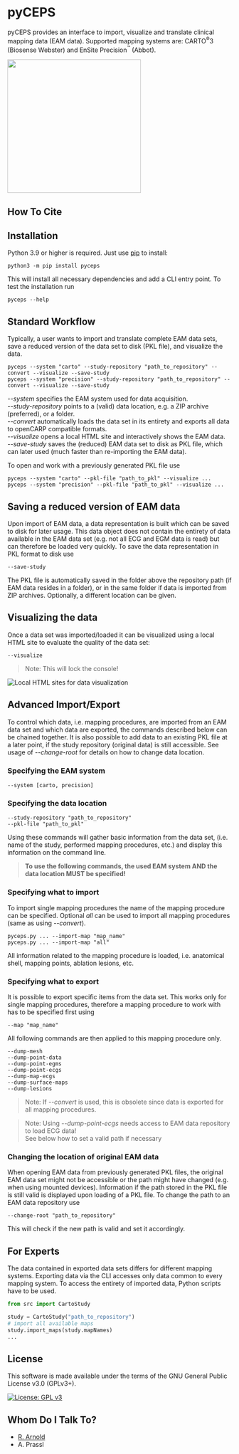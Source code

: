 # pyCEPS

pyCEPS provides an interface to import, visualize and translate clinical
mapping data (EAM data).
Supported mapping systems are: CARTO<sup>&reg;</sup>3 (Biosense Webster) and
EnSite Precision<sup>&trade;</sup> (Abbot).

<img src="https://github.com/medunigraz/pyCEPS/blob/main/pyCEPS.png?raw=true" width="300" height="300">

## How To Cite

## Installation

Python 3.9 or higher is required. Just use [pip](https://pip.pypa.io) to install:

```shell
python3 -m pip install pyceps
```

This will install all necessary dependencies and add a CLI entry point.
To test the installation run

```shell
pyceps --help
```

## Standard Workflow
Typically, a user wants to import and translate complete EAM data sets, save
a reduced version of the data set to disk (PKL file), and visualize the data.
```shell
pyceps --system "carto" --study-repository "path_to_repository" --convert --visualize --save-study
pyceps --system "precision" --study-repository "path_to_repository" --convert --visualize --save-study
```
*--system* specifies the EAM system used for data acquisition.<br>
*--study-repository* points to a (valid) data location, e.g. a ZIP archive
(preferred), or a folder.<br>
*--convert* automatically loads the data set in its entirety and exports all
data to openCARP compatible formats.<br>
*--visualize* opens a local HTML site and interactively shows the EAM data.<br>
*--save-study* saves the (reduced) EAM data set to disk as PKL file, which can
later used (much faster than re-importing the EAM data).

To open and work with a previously generated PKL file use
```shell
pyceps --system "carto" --pkl-file "path_to_pkl" --visualize ...
pyceps --system "precision" --pkl-file "path_to_pkl" --visualize ...
```

## Saving a reduced version of EAM data
Upon import of EAM data, a data representation is built which can be saved to
disk for later usage.
This data object does not contain the entirety of data available in the EAM
data set (e.g. not all ECG and EGM data is read) but can therefore be loaded
very quickly.
To save the data representation in PKL format to disk use
```shell
--save-study
```
The PKL file is automatically saved in the folder above the repository path
(if EAM data resides in a folder), or in the same folder if data is imported
from ZIP archives.
Optionally, a different location can be given.

## Visualizing the data
Once a data set was imported/loaded it can be visualized using a local HTML
site to evaluate the quality of the data set:
```shell
--visualize
```
> Note: This will lock the console!

![Local HTML sites for data visualization](https://github.com/medunigraz/pyCEPS/blob/main/dash_interface.jpeg?raw=true "Data Visualization")

## Advanced Import/Export
To control which data, i.e. mapping procedures, are imported from an EAM data
set and which data are exported, the commands described below can be chained
together.
It is also possible to add data to an existing PKL file at a later point,
if the study repository (original data) is still accessible. See usage of
*--change-root* for details on how to change data location.

### Specifying the EAM system
```shell
--system [carto, precision]
```

### Specifying the data location
```shell
--study-repository "path_to_repository"
--pkl-file "path_to_pkl"
```
Using these commands will gather basic information from the data set,
(i.e. name of the study, performed mapping procedures, etc.) and display this
information on the command line.

> **To use the following commands, the used EAM system AND the data location
> MUST be specified!**

### Specifying what to import
To import single mapping procedures the name of the mapping procedure can be
specified. Optional *all* can be used to import all mapping procedures (same as
using *--convert*). 
```shell
pyceps.py ... --import-map "map_name"
pyceps.py ... --import-map "all"
```
All information related to the mapping procedure is loaded, i.e.
anatomical shell, mapping points, ablation lesions, etc.

### Specifying what to export
It is possible to export specific items from the data set.
This works only for single mapping procedures, therefore a mapping procedure
to work with has to be specified first using
```shell
--map "map_name"
```
All following commands are then applied to this mapping procedure only.

```shell
--dump-mesh
--dump-point-data
--dump-point-egms
--dump-point-ecgs
--dump-map-ecgs
--dump-surface-maps
--dump-lesions
```

> Note: If *--convert* is used, this is obsolete since data is exported for all
> mapping procedures.

> Note: Using *--dump-point-ecgs* needs access to EAM data repository to load
> ECG data!<br>
> See below how to set a valid path if necessary

### Changing the location of original EAM data
When opening EAM data from previously generated PKL files, the original EAM
data set might not be accessible or the path might have changed (e.g. when
using mounted devices).
Information if the path stored in the PKL file is still valid is displayed upon
loading of a PKL file.
To change the path to an EAM data repository use
```shell
--change-root "path_to_repository"
```
This will check if the new path is valid and set it accordingly.

## For Experts

The data contained in exported data sets differs for different mapping systems.
Exporting data via the CLI accesses only data common to every mapping system.
To access the entirety of imported data, Python scripts have to be used.

```python
from src import CartoStudy

study = CartoStudy("path_to_repository")
# import all available maps
study.import_maps(study.mapNames)
...
```

## License

This software is made available under the terms of the
GNU General Public License v3.0 (GPLv3+).

[![License: GPL v3](https://img.shields.io/badge/License-GPLv3-blue.svg)](https://www.gnu.org/licenses/gpl-3.0)

## Whom Do I Talk To?

* [R. Arnold](mailto:robert.arnold@medunigraz.at?subject=pyceps)
* A. Prassl